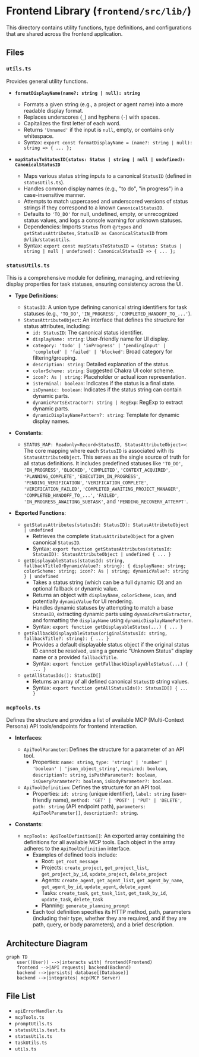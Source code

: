 # Frontend Library (`frontend/src/lib/`)

This directory contains utility functions, type definitions, and configurations that are shared across the frontend application.

## Files

### `utils.ts`

Provides general utility functions.

- **`formatDisplayName(name?: string | null): string`**

  - Formats a given string (e.g., a project or agent name) into a more readable display format.
  - Replaces underscores (`_`) and hyphens (`-`) with spaces.
  - Capitalizes the first letter of each word.
  - Returns `'Unnamed'` if the input is `null`, empty, or contains only whitespace.
  - Syntax: `export const formatDisplayName = (name?: string | null): string => { ... };`

- **`mapStatusToStatusID(status: Status | string | null | undefined): CanonicalStatusID`**
  - Maps various status string inputs to a canonical `StatusID` (defined in `statusUtils.ts`).
  - Handles common display names (e.g., "to do", "in progress") in a case-insensitive manner.
  - Attempts to match uppercased and underscored versions of status strings if they correspond to a known `CanonicalStatusID`.
  - Defaults to `'TO_DO'` for null, undefined, empty, or unrecognized status values, and logs a console warning for unknown statuses.
  - Dependencies: Imports `Status` from `@/types` and `getStatusAttributes`, `StatusID as CanonicalStatusID` from `@/lib/statusUtils`.
  - Syntax: `export const mapStatusToStatusID = (status: Status | string | null | undefined): CanonicalStatusID => { ... };`

### `statusUtils.ts`

This is a comprehensive module for defining, managing, and retrieving display properties for task statuses, ensuring consistency across the UI.

- **Type Definitions**:

  - `StatusID`: A union type defining canonical string identifiers for task statuses (e.g., `'TO_DO'`, `'IN_PROGRESS'`, `'COMPLETED_HANDOFF_TO_...'`).
  - `StatusAttributeObject`: An interface that defines the structure for status attributes, including:
    - `id: StatusID`: The canonical status identifier.
    - `displayName: string`: User-friendly name for UI display.
    - `category: 'todo' | 'inProgress' | 'pendingInput' | 'completed' | 'failed' | 'blocked'`: Broad category for filtering/grouping.
    - `description: string`: Detailed explanation of the status.
    - `colorScheme: string`: Suggested Chakra UI color scheme.
    - `icon?: As | string`: Placeholder or actual icon representation.
    - `isTerminal: boolean`: Indicates if the status is a final state.
    - `isDynamic: boolean`: Indicates if the status string can contain dynamic parts.
    - `dynamicPartsExtractor?: string | RegExp`: RegExp to extract dynamic parts.
    - `dynamicDisplayNamePattern?: string`: Template for dynamic display names.

- **Constants**:

  - `STATUS_MAP: Readonly<Record<StatusID, StatusAttributeObject>>`: The core mapping where each `StatusID` is associated with its `StatusAttributeObject`. This serves as the single source of truth for all status definitions. It includes predefined statuses like `'TO_DO'`, `'IN_PROGRESS'`, `'BLOCKED'`, `'COMPLETED'`, `'CONTEXT_ACQUIRED'`, `'PLANNING_COMPLETE'`, `'EXECUTION_IN_PROGRESS'`, `'PENDING_VERIFICATION'`, `'VERIFICATION_COMPLETE'`, `'VERIFICATION_FAILED'`, `'COMPLETED_AWAITING_PROJECT_MANAGER'`, `'COMPLETED_HANDOFF_TO_...'`, `'FAILED'`, `'IN_PROGRESS_AWAITING_SUBTASK'`, and `'PENDING_RECOVERY_ATTEMPT'`.

- **Exported Functions**:
  - `getStatusAttributes(statusId: StatusID): StatusAttributeObject | undefined`
    - Retrieves the complete `StatusAttributeObject` for a given canonical `StatusID`.
    - Syntax: `export function getStatusAttributes(statusId: StatusID): StatusAttributeObject | undefined { ... }`
  - `getDisplayableStatus(statusId: string, fallbackTitleOrDynamicValue?: string): { displayName: string; colorScheme: string; icon?: As | string; dynamicValue?: string } | undefined`
    - Takes a status string (which can be a full dynamic ID) and an optional fallback or dynamic value.
    - Returns an object with `displayName`, `colorScheme`, `icon`, and potentially `dynamicValue` for UI rendering.
    - Handles dynamic statuses by attempting to match a base `StatusID`, extracting dynamic parts using `dynamicPartsExtractor`, and formatting the `displayName` using `dynamicDisplayNamePattern`.
    - Syntax: `export function getDisplayableStatus(...) { ... }`
  - `getFallbackDisplayableStatus(originalStatusId: string, fallbackTitle?: string): { ... }`
    - Provides a default displayable status object if the original status ID cannot be resolved, using a generic "Unknown Status" display name or a provided `fallbackTitle`.
    - Syntax: `export function getFallbackDisplayableStatus(...) { ... }`
  - `getAllStatusIds(): StatusID[]`
    - Returns an array of all defined canonical `StatusID` string values.
    - Syntax: `export function getAllStatusIds(): StatusID[] { ... }`

### `mcpTools.ts`

Defines the structure and provides a list of available MCP (Multi-Context Persona) API tools/endpoints for frontend interaction.

- **Interfaces**:

  - `ApiToolParameter`: Defines the structure for a parameter of an API tool.
    - Properties: `name: string`, `type: 'string' | 'number' | 'boolean' | 'json_object_string'`, `required: boolean`, `description?: string`, `isPathParameter?: boolean`, `isQueryParameter?: boolean`, `isBodyParameter?: boolean`.
  - `ApiToolDefinition`: Defines the structure for an API tool.
    - Properties: `id: string` (unique identifier), `label: string` (user-friendly name), `method: 'GET' | 'POST' | 'PUT' | 'DELETE'`, `path: string` (API endpoint path), `parameters: ApiToolParameter[]`, `description?: string`.

- **Constants**:
  - `mcpTools: ApiToolDefinition[]`: An exported array containing the definitions for all available MCP tools. Each object in the array adheres to the `ApiToolDefinition` interface.
    - Examples of defined tools include:
      - Root: `get_root_message`
      - Projects: `create_project`, `get_project_list`, `get_project_by_id`, `update_project`, `delete_project`
      - Agents: `create_agent`, `get_agent_list`, `get_agent_by_name`, `get_agent_by_id`, `update_agent`, `delete_agent`
      - Tasks: `create_task`, `get_task_list`, `get_task_by_id`, `update_task`, `delete_task`
      - Planning: `generate_planning_prompt`
    - Each tool definition specifies its HTTP method, path, parameters (including their type, whether they are required, and if they are path, query, or body parameters), and a brief description.

## Architecture Diagram
```mermaid
graph TD
    user((User)) -->|interacts with| frontend(Frontend)
    frontend -->|API requests| backend(Backend)
    backend -->|persists| database[(Database)]
    backend -->|integrates| mcp(MCP Server)
```

<!-- File List Start -->
## File List

- `apiErrorHandler.ts`
- `mcpTools.ts`
- `promptUtils.ts`
- `statusUtils.test.ts`
- `statusUtils.ts`
- `taskUtils.ts`
- `utils.ts`

<!-- File List End -->



